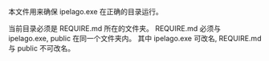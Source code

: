 本文件用来确保 ipelago.exe 在正确的目录运行。

当前目录必须是 REQUIRE.md 所在的文件夹。
REQUIRE.md 必须与 ipelago.exe, public 在同一个文件夹内。
其中 ipelago.exe 可改名, REQUIRE.md 与 public 不可改名。

